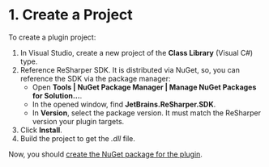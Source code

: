 ---
---

# 1. Create a Project
To create a plugin project:
1. In Visual Studio, create a new project of the **Class Library** (Visual C#) type.
2. Reference ReSharper SDK. It is distributed via NuGet, so, you can reference the SDK via the package manager:
    * Open **Tools &#124; NuGet Package Manager &#124; Manage NuGet Packages for Solution…**.
    * In the opened window, find **JetBrains.ReSharper.SDK**.
    * In **Version**, select the package version. It must match the ReSharper version your plugin targets.
3. Click **Install**.
4. Build the project to get the *.dll* file.

Now, you should [create the NuGet package for the plugin](/HowTo/Start/CreateNuGetPackageForPlugin.md).
